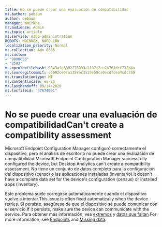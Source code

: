 ```yaml
---
title: No se puede crear una evaluación de compatibilidad
ms.author: pebaum
author: pebaum
manager: mnirkhe
ms.audience: Admin
ms.topic: article
ms.service: o365-administration
ROBOTS: NOINDEX, NOFOLLOW
localization_priority: Normal
ms.collection: Adm_O365
ms.custom:
- "9000655"
- "2503"
ms.openlocfilehash: 9843afe5392778993a2197f2ce76761dcf732d4a
ms.sourcegitcommit: c6692ce0fa1358ec3529e59ca0ecdfdea4cdc759
ms.translationtype: MT
ms.contentlocale: es-ES
ms.lasthandoff: 09/14/2020
ms.locfileid: "47674091"
---
```

# <a name="cant-create-a-compatibility-assessment"></a><span data-ttu-id="dbbc2-102">No se puede crear una evaluación de compatibilidad</span><span class="sxs-lookup"><span data-stu-id="dbbc2-102">Can't create a compatibility assessment</span></span>

<span data-ttu-id="dbbc2-103">Microsoft Endpoint Configuration Manager configuró correctamente el dispositivo, pero el análisis de escritorio no puede crear una evaluación de compatibilidad.</span><span class="sxs-lookup"><span data-stu-id="dbbc2-103">Microsoft Endpoint Configuration Manager successfully configured the device, but Desktop Analytics can't create a compatibility assessment.</span></span> <span data-ttu-id="dbbc2-104">No tiene un conjunto de datos completo para la configuración del dispositivo (censo) o las aplicaciones instaladas (inventario).</span><span class="sxs-lookup"><span data-stu-id="dbbc2-104">It doesn't have a complete data set for the device's configuration (census) or installed apps (inventory).</span></span>

<span data-ttu-id="dbbc2-105">Este problema suele corregirse automáticamente cuando el dispositivo vuelve a intentar.</span><span class="sxs-lookup"><span data-stu-id="dbbc2-105">This issue is often fixed automatically when the device retries.</span></span> <span data-ttu-id="dbbc2-106">Si persiste, asegúrese de que el dispositivo se puede comunicar con el servicio.</span><span class="sxs-lookup"><span data-stu-id="dbbc2-106">If it persists, make sure the device can communicate with the service.</span></span> <span data-ttu-id="dbbc2-107">Para obtener más información, vea [extremos](https://docs.microsoft.com/configmgr/desktop-analytics/enable-data-sharing#endpoints) y [datos que faltan](https://docs.microsoft.com/configmgr/desktop-analytics/monitor-connection-health#missing-data).</span><span class="sxs-lookup"><span data-stu-id="dbbc2-107">For more information, see [Endpoints](https://docs.microsoft.com/configmgr/desktop-analytics/enable-data-sharing#endpoints) and [Missing data](https://docs.microsoft.com/configmgr/desktop-analytics/monitor-connection-health#missing-data).</span></span>
